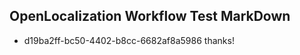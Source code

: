 ## OpenLocalization Workflow Test MarkDown
* d19ba2ff-bc50-4402-b8cc-6682af8a5986 
thanks!<!--HONumber=Mar16_HO3-->
